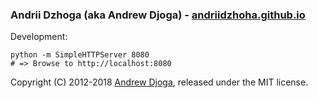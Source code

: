 ### Andrii Dzhoga (aka Andrew Djoga) - [andriidzhoha.github.io](https://andriidzhoha.github.io)

Development:

    python -m SimpleHTTPServer 8080
    # => Browse to http://localhost:8080

Copyright (C) 2012-2018 [Andrew Djoga](https://djo.github.io), released under the MIT license.
